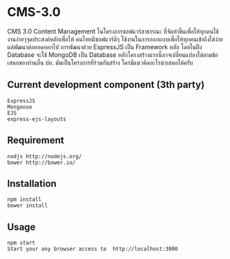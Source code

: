 CMS-3.0
=======

CMS 3.0 Content Management ในโครงการซอฟแวร์สาธารณะ ที่จัดทำขึ้นเพื่อให้ทุกคนใช้งานง่ายๆจุดประสงค์หลักเพื่อให้ คนไทยมีซอฟแวร์ดีๆ ใช้งานในการออกแบบเพื่อให้ทุกคนเข้าถึงได้ง่าย แต่พัฒนาต่อยอดออกไป การพัฒนาด้วย ExpressJS เป็น Framework หลัก โดยในฝั่ง Database จะใช้ MongoDB เป็น Database หลักโครงสร้างแรกนี้อาจเปลี่ยนแปลงได้ตามข้อเสนอของท่านอื่น ปล. มันเป็นโครงการที่ร่วมกันสร้าง ใครมีแนวคิดอะไรนำเสนอได้ครับ

## Current development component (3th party)
    ExpressJS
    Mongoose
    EJS
    express-ejs-layouts

## Requirement
    nodjs http://nodejs.org/
    bower http://bower.io/

## Installation
    npm install
    bower install

## Usage
    npm start
    Start your any browser access to  http://localhost:3000
    
